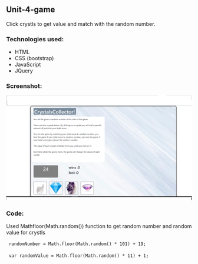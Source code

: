 ## Unit-4-game

<p> Click crystls to get value and match with the random number.

### Technologies used:

- HTML
- CSS (bootstrap)
- JavaScript
- JQuery

### Screenshot:

![](unit4.png)

### Code:

Used Mathfloor(Math.random()) function to get random number and random value for crystls

```
 randomNumber = Math.floor(Math.random() * 101) + 19;

 var randomValue = Math.floor(Math.random() * 11) + 1;

```
